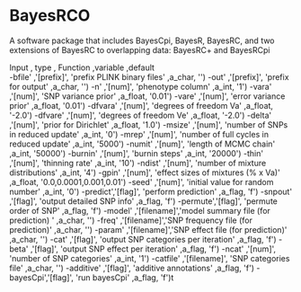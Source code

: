 # BayesRCO
A software package that includes BayesCpi, BayesR, BayesRC, and two extensions of BayesRC to overlapping data: BayesRC+ and BayesRCpi

Input    , type     ,   Function                                 ,variable ,default     
-bfile'  ,'[prefix]',  'prefix PLINK binary files'               ,a_char,     '')
-out'    ,'[prefix]',  'prefix for output'                       ,a_char,     '')
-n'      ,'[num]',     'phenotype column'                        ,a_int,      '1')
-vara'   ,'[num]',     'SNP variance prior'                      ,a_float, '0.01')
-vare'   ,'[num]',     'error variance prior'                    ,a_float, '0.01')
-dfvara' ,'[num]',     'degrees of freedom Va'                   ,a_float, '-2.0')
-dfvare' ,'[num]',     'degrees of freedom Ve'                   ,a_float, '-2.0')
-delta'  ,'[num]',     'prior for Dirichlet'                     ,a_float,   '1.0')
-msize'  ,'[num]',     'number of SNPs in reduced update'        ,a_int,      '0')
-mrep'   ,'[num]',     'number of full cycles in reduced update' ,a_int,   '5000')
-numit' ,'[num]',     'length of MCMC chain'                    ,a_int,   '50000')
-burnin' ,'[num]',     'burnin steps'                            ,a_int,   '20000')
-thin'   ,'[num]',     'thinning rate'                           ,a_int,   '10')
-ndist'  ,'[num]',     'number of mixture distributions'         ,a_int,     '4')
-gpin'   ,'[num]',     'effect sizes of mixtures (% x Va)'       ,a_float,  '0.0,0.0001,0.001,0.01')
-seed'   ,'[num]',     'initial value for random number'         ,a_int,      '0')
-predict','[flag]',    'perform prediction'                      ,a_flag,     'f')
-snpout' ,'[flag]',    'output detailed SNP info'                ,a_flag,     'f')
-permute','[flag]',     'permute order of SNP'                    ,a_flag,   'f')
-model'  ,'[filename]','model summary file (for prediction) '    ,a_char,   '')
-freq'   ,'[filename]','SNP frequency file (for prediction)'     ,a_char,   '')
-param'  ,'[filename]','SNP effect file (for prediction)'        ,a_char,   '')
-cat'  ,'[flag]',        'output SNP categories per iteration'        ,a_flag,   'f')
-beta'  ,'[flag]',      'output SNP effect per iteration'        ,a_flag,   'f')
-ncat'  ,'[num]',      'number of SNP categories'                ,a_int,   '1')
-catfile'  ,'[filename]',      'SNP categories file'             ,a_char,   '')
-additive' ,'[flag]',       'additive annotations'               ,a_flag,   'f') 
-bayesCpi','[flag]',        'run bayesCpi'                       ,a_flag,    'f')t
